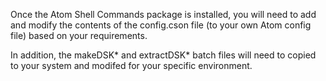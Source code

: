 

Once the Atom Shell Commands package is installed, you will need to add and modify the contents of the config.cson file (to your own Atom config file) based on your requirements.

In addition, the makeDSK* and extractDSK* batch files will need to copied to your system and modifed for your specific environment.
